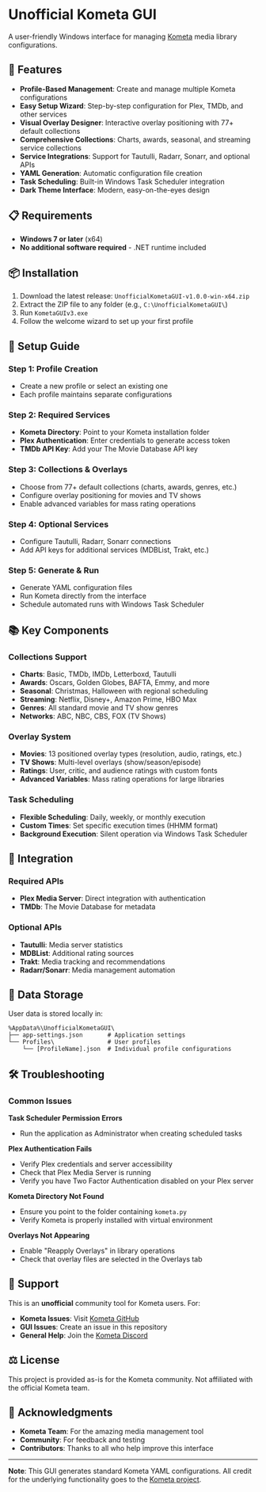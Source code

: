 # Unofficial Kometa GUI

A user-friendly Windows interface for managing [Kometa](https://github.com/Kometa-Team/Kometa) media library configurations.

## 🚀 Features

- **Profile-Based Management**: Create and manage multiple Kometa configurations
- **Easy Setup Wizard**: Step-by-step configuration for Plex, TMDb, and other services
- **Visual Overlay Designer**: Interactive overlay positioning with 77+ default collections
- **Comprehensive Collections**: Charts, awards, seasonal, and streaming service collections
- **Service Integrations**: Support for Tautulli, Radarr, Sonarr, and optional APIs
- **YAML Generation**: Automatic configuration file creation
- **Task Scheduling**: Built-in Windows Task Scheduler integration
- **Dark Theme Interface**: Modern, easy-on-the-eyes design

## 📋 Requirements

- **Windows 7 or later** (x64)
- **No additional software required** - .NET runtime included

## 📦 Installation

1. Download the latest release: `UnofficialKometaGUI-v1.0.0-win-x64.zip`
2. Extract the ZIP file to any folder (e.g., `C:\UnofficialKometaGUI\`)
3. Run `KometaGUIv3.exe`
4. Follow the welcome wizard to set up your first profile

## 🔧 Setup Guide

### Step 1: Profile Creation
- Create a new profile or select an existing one
- Each profile maintains separate configurations

### Step 2: Required Services
- **Kometa Directory**: Point to your Kometa installation folder
- **Plex Authentication**: Enter credentials to generate access token
- **TMDb API Key**: Add your The Movie Database API key

### Step 3: Collections & Overlays
- Choose from 77+ default collections (charts, awards, genres, etc.)
- Configure overlay positioning for movies and TV shows
- Enable advanced variables for mass rating operations

### Step 4: Optional Services
- Configure Tautulli, Radarr, Sonarr connections
- Add API keys for additional services (MDBList, Trakt, etc.)

### Step 5: Generate & Run
- Generate YAML configuration files
- Run Kometa directly from the interface
- Schedule automated runs with Windows Task Scheduler

## 📚 Key Components

### Collections Support
- **Charts**: Basic, TMDb, IMDb, Letterboxd, Tautulli
- **Awards**: Oscars, Golden Globes, BAFTA, Emmy, and more
- **Seasonal**: Christmas, Halloween with regional scheduling
- **Streaming**: Netflix, Disney+, Amazon Prime, HBO Max
- **Genres**: All standard movie and TV show genres
- **Networks**: ABC, NBC, CBS, FOX (TV Shows)

### Overlay System
- **Movies**: 13 positioned overlay types (resolution, audio, ratings, etc.)
- **TV Shows**: Multi-level overlays (show/season/episode)
- **Ratings**: User, critic, and audience ratings with custom fonts
- **Advanced Variables**: Mass rating operations for large libraries

### Task Scheduling
- **Flexible Scheduling**: Daily, weekly, or monthly execution
- **Custom Times**: Set specific execution times (HHMM format)
- **Background Execution**: Silent operation via Windows Task Scheduler

## 🔗 Integration

### Required APIs
- **Plex Media Server**: Direct integration with authentication
- **TMDb**: The Movie Database for metadata

### Optional APIs
- **Tautulli**: Media server statistics
- **MDBList**: Additional rating sources
- **Trakt**: Media tracking and recommendations
- **Radarr/Sonarr**: Media management automation

## 📁 Data Storage

User data is stored locally in:
```
%AppData%\UnofficialKometaGUI\
├── app-settings.json       # Application settings
└── Profiles\               # User profiles
    └── [ProfileName].json  # Individual profile configurations
```

## 🛠️ Troubleshooting

### Common Issues

**Task Scheduler Permission Errors**
- Run the application as Administrator when creating scheduled tasks

**Plex Authentication Fails**
- Verify Plex credentials and server accessibility
- Check that Plex Media Server is running
- Verify you have Two Factor Authentication disabled on your Plex server

**Kometa Directory Not Found**
- Ensure you point to the folder containing `kometa.py`
- Verify Kometa is properly installed with virtual environment

**Overlays Not Appearing**
- Enable "Reapply Overlays" in library operations
- Check that overlay files are selected in the Overlays tab

## 🤝 Support

This is an **unofficial** community tool for Kometa users. For:

- **Kometa Issues**: Visit [Kometa GitHub](https://github.com/Kometa-Team/Kometa)
- **GUI Issues**: Create an issue in this repository
- **General Help**: Join the [Kometa Discord](https://discord.gg/kometa)

## ⚖️ License

This project is provided as-is for the Kometa community. Not affiliated with the official Kometa team.

## 🙏 Acknowledgments

- **Kometa Team**: For the amazing media management tool
- **Community**: For feedback and testing
- **Contributors**: Thanks to all who help improve this interface

---

**Note**: This GUI generates standard Kometa YAML configurations. All credit for the underlying functionality goes to the [Kometa project](https://github.com/Kometa-Team/Kometa).
